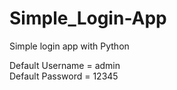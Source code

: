 # Simple_Login-App
Simple login app with Python



Default Username = admin  <br/>
Default Password = 12345
